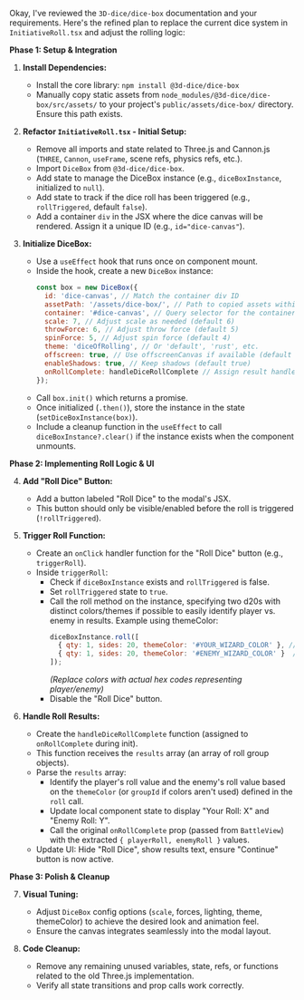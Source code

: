 Okay, I've reviewed the `3D-dice/dice-box` documentation and your requirements. Here's the refined plan to replace the current dice system in `InitiativeRoll.tsx` and adjust the rolling logic:

**Phase 1: Setup & Integration**

1.  **Install Dependencies:**
    *   Install the core library: `npm install @3d-dice/dice-box`
    *   Manually copy static assets from `node_modules/@3d-dice/dice-box/src/assets/` to your project's `public/assets/dice-box/` directory. Ensure this path exists.

2.  **Refactor `InitiativeRoll.tsx` - Initial Setup:**
    *   Remove all imports and state related to Three.js and Cannon.js (`THREE`, `Cannon`, `useFrame`, scene refs, physics refs, etc.).
    *   Import `DiceBox` from `@3d-dice/dice-box`.
    *   Add state to manage the DiceBox instance (e.g., `diceBoxInstance`, initialized to `null`).
    *   Add state to track if the dice roll has been triggered (e.g., `rollTriggered`, default `false`).
    *   Add a container `div` in the JSX where the dice canvas will be rendered. Assign it a unique ID (e.g., `id="dice-canvas"`).

3.  **Initialize DiceBox:**
    *   Use a `useEffect` hook that runs once on component mount.
    *   Inside the hook, create a new `DiceBox` instance:
        ```javascript
        const box = new DiceBox({
          id: 'dice-canvas', // Match the container div ID
          assetPath: '/assets/dice-box/', // Path to copied assets within public folder
          container: '#dice-canvas', // Query selector for the container div
          scale: 7, // Adjust scale as needed (default 6)
          throwForce: 6, // Adjust throw force (default 5)
          spinForce: 5, // Adjust spin force (default 4)
          theme: 'diceOfRolling', // Or 'default', 'rust', etc.
          offscreen: true, // Use offscreenCanvas if available (default true)
          enableShadows: true, // Keep shadows (default true)
          onRollComplete: handleDiceRollComplete // Assign result handler function
        });
        ```
    *   Call `box.init()` which returns a promise.
    *   Once initialized (`.then()`), store the instance in the state (`setDiceBoxInstance(box)`).
    *   Include a cleanup function in the `useEffect` to call `diceBoxInstance?.clear()` if the instance exists when the component unmounts.

**Phase 2: Implementing Roll Logic & UI**

4.  **Add "Roll Dice" Button:**
    *   Add a button labeled "Roll Dice" to the modal's JSX.
    *   This button should only be visible/enabled before the roll is triggered (`!rollTriggered`).

5.  **Trigger Roll Function:**
    *   Create an `onClick` handler function for the "Roll Dice" button (e.g., `triggerRoll`).
    *   Inside `triggerRoll`:
        *   Check if `diceBoxInstance` exists and `rollTriggered` is false.
        *   Set `rollTriggered` state to `true`.
        *   Call the roll method on the instance, specifying two d20s with distinct colors/themes if possible to easily identify player vs. enemy in results. Example using themeColor:
            ```javascript
            diceBoxInstance.roll([
              { qty: 1, sides: 20, themeColor: '#YOUR_WIZARD_COLOR' }, // Player Die
              { qty: 1, sides: 20, themeColor: '#ENEMY_WIZARD_COLOR' }  // Enemy Die
            ]);
            ```
            *(Replace colors with actual hex codes representing player/enemy)*
        *   Disable the "Roll Dice" button.

6.  **Handle Roll Results:**
    *   Create the `handleDiceRollComplete` function (assigned to `onRollComplete` during init).
    *   This function receives the `results` array (an array of roll group objects).
    *   Parse the `results` array:
        *   Identify the player's roll value and the enemy's roll value based on the `themeColor` (or `groupId` if colors aren't used) defined in the `roll` call.
        *   Update local component state to display "Your Roll: X" and "Enemy Roll: Y".
        *   Call the original `onRollComplete` prop (passed from `BattleView`) with the extracted `{ playerRoll, enemyRoll }` values.
    *   Update UI: Hide "Roll Dice", show results text, ensure "Continue" button is now active.

**Phase 3: Polish & Cleanup**

7.  **Visual Tuning:**
    *   Adjust `DiceBox` config options (`scale`, forces, lighting, theme, themeColor) to achieve the desired look and animation feel.
    *   Ensure the canvas integrates seamlessly into the modal layout.

8.  **Code Cleanup:**
    *   Remove any remaining unused variables, state, refs, or functions related to the old Three.js implementation.
    *   Verify all state transitions and prop calls work correctly.
